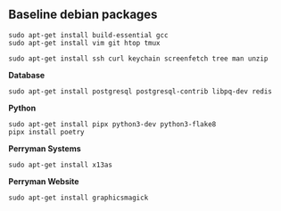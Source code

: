 ## Baseline debian packages

```
sudo apt-get install build-essential gcc
sudo apt-get install vim git htop tmux

sudo apt-get install ssh curl keychain screenfetch tree man unzip
```

**Database**
```
sudo apt-get install postgresql postgresql-contrib libpq-dev redis
```

**Python**
```
sudo apt-get install pipx python3-dev python3-flake8
pipx install poetry
```

**Perryman Systems**
```
sudo apt-get install x13as
```

**Perryman Website**
```
sudo apt-get install graphicsmagick
```
